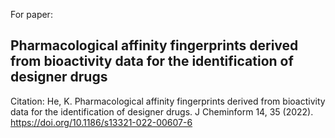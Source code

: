 For paper: 
## Pharmacological affinity fingerprints derived from bioactivity data for the identification of designer drugs

Citation:
He, K. Pharmacological affinity fingerprints derived from bioactivity data for the identification of designer drugs. J Cheminform 14, 35 (2022). https://doi.org/10.1186/s13321-022-00607-6
